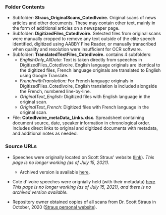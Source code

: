 ### Folder Contents
* Subfolder: **Straus_OriginalScans_CotedIvoire.** Original scans of news articles and other documents. These may contain other text, mainly in the form of additional articles on a newspaper page.
* Subfolder: **DigitizedFiles_CotedIvoire.** Selected files from original scans were manually cropped to remove any text outside of the elite speech identified, digitized using AABBY Fine Reader, or manually transcribed when quality and resolution were insufficient for OCR software.
* Subfolder: **TranslatedTextFiles_CotedIvoire.** contains 4 subfolders:
    * *EnglishOnly_AllData:* Text is taken directly from speeches in DigitizedFiles_CotedIvoire. English language originals are identical to the digitized files, French language originals are translated to English using Google Translate. 
    * *FrenchwithTranslation:* For French language originals in DigitizedFiles_CotedIvoire, English translation is included alongside the French, numbered line-by-line.
    * *OriginalText_English:* Digitized files with English language in the original scan.
    * *OriginalText_French:* Digitized files with French language in the original scan.
* File: **CotedIvoire_metaData_Links.xlsx.** Spreadsheet containing document source, date, speaker information in chronological order. Includes direct links to original and digitized documents with metadata, and additional notes as needed.

### Source URLs
* Speeches were originally located on Scott Straus' website ([link](https://faculty.polisci.wisc.edu/sstraus/african-presidential-speeches-database/)). *This page is no longer working (as of July 15, 2021).*
     * Archived version is available [here](https://web.archive.org/web/20200613062147/https://faculty.polisci.wisc.edu/sstraus/african-presidential-speeches-database/).

* Cote d'Ivoire speeches were orignially held (with their metadata) [here](https://faculty.polisci.wisc.edu/sstraus/african-presidential-speeches-database/cote-divoire-speeches/). *This page is no longer working (as of July 15, 2021), and there is no archived version available.*

* Repository owner obtained copies of all scans from Dr. Scott Straus in October, 2020 ([Straus personal website](https://sites.google.com/view/scott-straus/home)).


